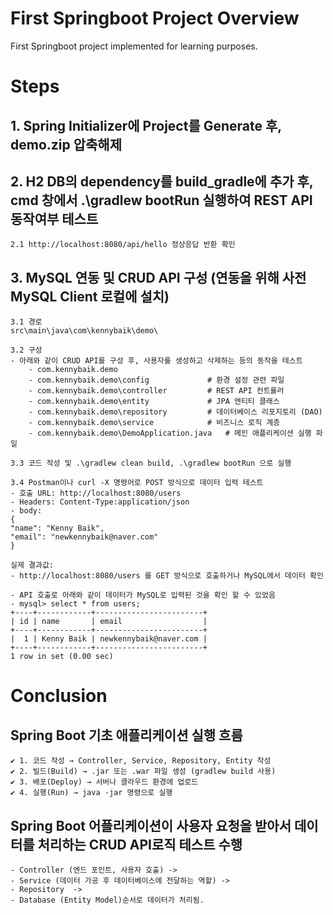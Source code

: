 # First Springboot Project Overview
First Springboot project implemented for learning purposes.

# Steps
## 1. Spring Initializer에 Project를 Generate 후, demo.zip 압축해제

## 2. H2 DB의 dependency를 build_gradle에 추가 후, cmd 창에서 .\gradlew bootRun 실행하여 REST API 동작여부 테스트
	2.1 http://localhost:8080/api/hello 정상응답 반환 확인
	
## 3. MySQL 연동 및 CRUD API 구성 (연동을 위해 사전 MySQL Client 로컬에 설치)
	3.1 경로
	src\main\java\com\kennybaik\demo\

	3.2 구성
	- 아래와 같이 CRUD API를 구성 후, 사용자를 생성하고 삭제하는 등의 동작을 테스트		
		- com.kennybaik.demo
		- com.kennybaik.demo\config             # 환경 설정 관련 파일
		- com.kennybaik.demo\controller         # REST API 컨트롤러
		- com.kennybaik.demo\entity             # JPA 엔티티 클래스
		- com.kennybaik.demo\repository         # 데이터베이스 리포지토리 (DAO)
		- com.kennybaik.demo\service            # 비즈니스 로직 계층
		- com.kennybaik.demo\DemoApplication.java   # 메인 애플리케이션 실행 파일
	
	3.3 코드 작성 및 .\gradlew clean build, .\gradlew bootRun 으로 실행
	
	3.4 Postman이나 curl -X 명령어로 POST 방식으로 데이터 입력 테스트
	- 호출 URL: http://localhost:8080/users
	- Headers: Content-Type:application/json
	- body:
	{
    "name": "Kenny Baik",
    "email": "newkennybaik@naver.com"
	}
	
	실제 결과값:
	- http://localhost:8080/users 를 GET 방식으로 호출하거나 MySQL에서 데이터 확인
	
	- API 호출로 아래와 같이 데이터가 MySQL로 입력된 것을 확인 할 수 있었음
	- mysql> select * from users;
	+----+------------+------------------------+
	| id | name       | email                  |
	+----+------------+------------------------+
	|  1 | Kenny Baik | newkennybaik@naver.com |
	+----+------------+------------------------+
	1 row in set (0.00 sec)

# Conclusion
## Spring Boot 기초 애플리케이션 실행 흐름
	✔ 1. 코드 작성 → Controller, Service, Repository, Entity 작성
	✔ 2. 빌드(Build) → .jar 또는 .war 파일 생성 (gradlew build 사용)
	✔ 3. 배포(Deploy) → 서버나 클라우드 환경에 업로드
	✔ 4. 실행(Run) → java -jar 명령으로 실행
	
## Spring Boot 어플리케이션이 사용자 요청을 받아서 데이터를 처리하는 CRUD API로직 테스트 수행
	- Controller (엔드 포인트, 사용자 호출) -> 
	- Service (데이터 가공 후 데이터베이스에 전달하는 역할) -> 
	- Repository  -> 
	- Database (Entity Model)순서로 데이터가 처리됨.